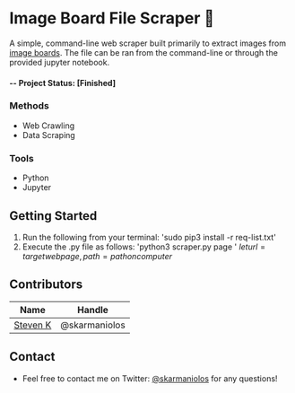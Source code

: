 # Image Board File Scraper 🔬
A simple, command-line web scraper built primarily to extract images from [image boards](https://en.wikipedia.org/wiki/Imageboard). The file can be ran from the command-line or through the provided jupyter notebook.

#### -- Project Status: [Finished]

### Methods
* Web Crawling
* Data Scraping

### Tools
* Python
* Jupyter

## Getting Started
1. Run the following from your terminal: 
	'sudo pip3 install -r req-list.txt'
2. Execute the .py file as follows:
	'python3 scraper.py page <url> <path>' 
	$let url = target webpage, path = path on computer$


## Contributors

| Name    | Handle   		  | 
|---------|-------------------|
|[Steven K](https://github.com/skarmaniolos)| @skarmaniolos        |

## Contact
* Feel free to contact me on Twitter: [@skarmaniolos](https://twitter.com/skarmaniolos) for any questions!

